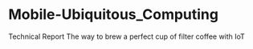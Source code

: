 # Mobile-Ubiquitous_Computing
Technical Report The way to brew a perfect cup of filter coffee with IoT
